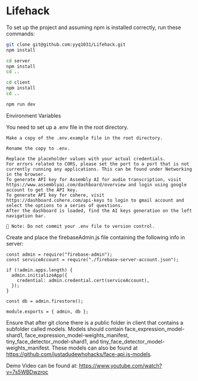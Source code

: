 # Lifehack

To set up the project and assuming npm is installed correctly, run these commands:

```bash
git clone git@github.com:yyq1031/Lifehack.git
npm install

cd server
npm install
cd ..

cd client
npm install
cd ..

npm run dev
```

Environment Variables

You need to set up a .env file in the root directory.

    Make a copy of the .env.example file in the root directory.

    Rename the copy to .env.

    Replace the placeholder values with your actual credentials.
    For errors related to CORS, please set the port to a port that is not currently running any applications. This can be found under Networking in the browser.
    To generate API key for Assembly AI for audio transcription, visit https://www.assemblyai.com/dashboard/overview and login using google account to get the API key.
    To generate API key for cohere, visit https://dashboard.cohere.com/api-keys to login to gmail account and select the options to a series of questions. 
    After the dashboard is loaded, find the AI keys generation on the left navigation bar.

    🔐 Note: Do not commit your .env file to version control.
    
Create and place the firebaseAdmin.js file containing the following info in server:

    
    const admin = require("firebase-admin");
    const serviceAccount = require("./firebase-server-account.json");

    if (!admin.apps.length) {
      admin.initializeApp({
        credential: admin.credential.cert(serviceAccount),
      });
    }

    const db = admin.firestore();

    module.exports = { admin, db };



Ensure that after git clone there is a public folder in client that contains a subfolder called models. Models should contain face_expression_model-shard1, face_expression_model-weights_manifest, tiny_face_detector_model-shard1, and tiny_face_detector_model-weights_manifest. These models can also be found at https://github.com/justadudewhohacks/face-api.js-models.
    
    
Demo Video can be found at: https://www.youtube.com/watch?v=7s5WBDwzroc
